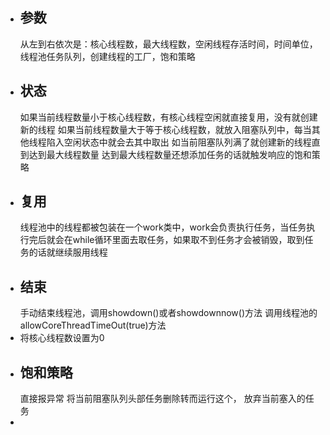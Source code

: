 - ## 参数
  从左到右依次是：核心线程数，最大线程数，空闲线程存活时间，时间单位，线程池任务队列，创建线程的工厂，饱和策略
- ## 状态
  如果当前线程数量小于核心线程数，有核心线程空闲就直接复用，没有就创建新的线程
  如果当前线程数量大于等于核心线程数，就放入阻塞队列中，每当其他线程陷入空闲状态中就会去其中取出
  如当前阻塞队列满了就创建新的线程直到达到最大线程数量
  达到最大线程数量还想添加任务的话就触发响应的饱和策略
- ## 复用
  线程池中的线程都被包装在一个work类中，work会负责执行任务，当任务执行完后就会在while循环里面去取任务，如果取不到任务才会被销毁，取到任务的话就继续服用线程
- ## 结束
  手动结束线程池，调用showdown()或者showdownnow()方法
  调用线程池的allowCoreThreadTimeOut(true)方法
- 将核心线程数设置为0
- ## 饱和策略
  直接报异常
  将当前阻塞队列头部任务删除转而运行这个，
  放弃当前塞入的任务
-